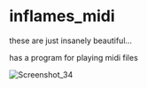 # inflames_midi
these are just insanely beautiful...

has a program for playing midi files

![Screenshot_34](https://github.com/AtillaYasar/inflames_midi/assets/112716905/e162d98f-990c-47c5-9f83-7224d51d5bbc)
